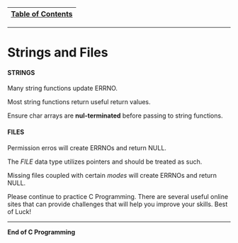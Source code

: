 |[Table of Contents](/00-Table-of-Contents.md)|
|---|

---

# Strings and Files


#### STRINGS
Many string functions update ERRNO.

Most string functions return useful return values.

Ensure char arrays are **nul-terminated** before passing to string functions.


#### FILES
Permission erros will create ERRNOs and return NULL.

The *FILE* data type utilizes pointers and should be treated as such.

Missing files coupled with certain *modes* will create ERRNOs and return NULL.

Please continue to practice C Programming.  There are several useful online sites that can provide challenges that will help you improve your skills. Best of Luck!  

---

**End of C Programming**

